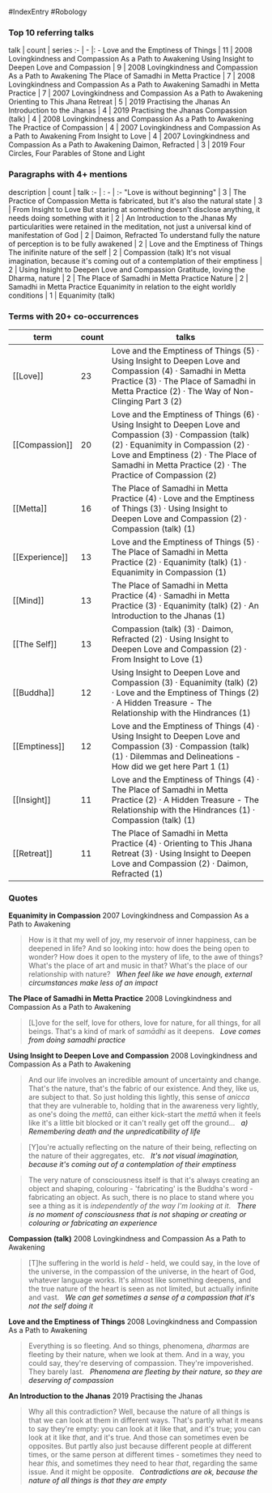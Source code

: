 #IndexEntry #Robology

### Top 10 referring talks
talk | count | series
:- | - |: -
<a data-href="Love and the Emptiness of Things" class="internal-link">Love and the Emptiness of Things</a> | 11 | <a data-href="2008 Lovingkindness and Compassion As a Path to Awakening" class="internal-link">2008 Lovingkindness and Compassion As a Path to Awakening</a>
<a data-href="Using Insight to Deepen Love and Compassion" class="internal-link">Using Insight to Deepen Love and Compassion</a> | 9 | <a data-href="2008 Lovingkindness and Compassion As a Path to Awakening" class="internal-link">2008 Lovingkindness and Compassion As a Path to Awakening</a>
<a data-href="The Place of Samadhi in Metta Practice" class="internal-link">The Place of Samadhi in Metta Practice</a> | 7 | <a data-href="2008 Lovingkindness and Compassion As a Path to Awakening" class="internal-link">2008 Lovingkindness and Compassion As a Path to Awakening</a>
<a data-href="Samadhi in Metta Practice" class="internal-link">Samadhi in Metta Practice</a> | 7 | <a data-href="2007 Lovingkindness and Compassion As a Path to Awakening" class="internal-link">2007 Lovingkindness and Compassion As a Path to Awakening</a>
<a data-href="Orienting to This Jhana Retreat" class="internal-link">Orienting to This Jhana Retreat</a> | 5 | <a data-href="2019 Practising the Jhanas" class="internal-link">2019 Practising the Jhanas</a>
<a data-href="An Introduction to the Jhanas" class="internal-link">An Introduction to the Jhanas</a> | 4 | <a data-href="2019 Practising the Jhanas" class="internal-link">2019 Practising the Jhanas</a>
<a data-href="Compassion (talk)" class="internal-link">Compassion (talk)</a> | 4 | <a data-href="2008 Lovingkindness and Compassion As a Path to Awakening" class="internal-link">2008 Lovingkindness and Compassion As a Path to Awakening</a>
<a data-href="The Practice of Compassion" class="internal-link">The Practice of Compassion</a> | 4 | <a data-href="2007 Lovingkindness and Compassion As a Path to Awakening" class="internal-link">2007 Lovingkindness and Compassion As a Path to Awakening</a>
<a data-href="From Insight to Love" class="internal-link">From Insight to Love</a> | 4 | <a data-href="2007 Lovingkindness and Compassion As a Path to Awakening" class="internal-link">2007 Lovingkindness and Compassion As a Path to Awakening</a>
<a data-href="Daimon, Refracted" class="internal-link">Daimon, Refracted</a> | 3 | <a data-href="2019 Four Circles, Four Parables of Stone and Light" class="internal-link">2019 Four Circles, Four Parables of Stone and Light</a>

### Paragraphs with 4+ mentions
description | count | talk
:- | : - | :-
<a aria-label-position="top" aria-label="The Practice of Compassion > Love is without beginning" data-href="The Practice of Compassion#Love is without beginning" class="internal-link">&quot;Love is without beginning&quot;</a> | 3 | <a data-href="The Practice of Compassion" class="internal-link">The Practice of Compassion</a>
<a aria-label-position="top" aria-label="From Insight to Love > Metta is fabricated but its also the natural state" data-href="From Insight to Love#Metta is fabricated but it's also the natural state" class="internal-link">Metta is fabricated, but it&#x27;s also the natural state</a> | 3 | <a data-href="From Insight to Love" class="internal-link">From Insight to Love</a>
<a aria-label-position="top" aria-label="An Introduction to the Jhanas > But staring at something doesnt disclose anything it needs doing something with it" data-href="An Introduction to the Jhanas#But staring at something doesn't disclose anything it needs doing something with it" class="internal-link">But staring at something doesn&#x27;t disclose anything, it needs doing something with it</a> | 2 | <a data-href="An Introduction to the Jhanas" class="internal-link">An Introduction to the Jhanas</a>
<a aria-label-position="top" aria-label="Daimon, Refracted > My particularities were retained in the meditation not just a universal kind of manifestation of God" data-href="Daimon, Refracted#My particularities were retained in the meditation not just a universal kind of manifestation of God" class="internal-link">My particularities were retained in the meditation, not just a universal kind of manifestation of God</a> | 2 | <a data-href="Daimon, Refracted" class="internal-link">Daimon, Refracted</a>
<a aria-label-position="top" aria-label="Love and the Emptiness of Things > To understand fully the nature of perception is to be fully awakened" data-href="Love and the Emptiness of Things#To understand fully the nature of perception is to be fully awakened" class="internal-link">To understand fully the nature of perception is to be fully awakened</a> | 2 | <a data-href="Love and the Emptiness of Things" class="internal-link">Love and the Emptiness of Things</a>
<a aria-label-position="top" aria-label="Compassion (talk) > The inifinite nature of the self" data-href="Compassion (talk)#The inifinite nature of the self" class="internal-link">The inifinite nature of the self</a> | 2 | <a data-href="Compassion (talk)" class="internal-link">Compassion (talk)</a>
<a aria-label-position="top" aria-label="Using Insight to Deepen Love and Compassion > Its not visual imagination because its coming out of a contemplation of their emptiness" data-href="Using Insight to Deepen Love and Compassion#It's not visual imagination because it's coming out of a contemplation of their emptiness" class="internal-link">It&#x27;s not visual imagination, because it&#x27;s coming out of a contemplation of their emptiness</a> | 2 | <a data-href="Using Insight to Deepen Love and Compassion" class="internal-link">Using Insight to Deepen Love and Compassion</a>
<a aria-label-position="top" aria-label="The Place of Samadhi in Metta Practice > Gratitude loving the Dharma nature" data-href="The Place of Samadhi in Metta Practice#Gratitude loving the Dharma nature" class="internal-link">Gratitude, loving the Dharma, nature</a> | 2 | <a data-href="The Place of Samadhi in Metta Practice" class="internal-link">The Place of Samadhi in Metta Practice</a>
<a aria-label-position="top" aria-label="Samadhi in Metta Practice > Nature" data-href="Samadhi in Metta Practice#Nature" class="internal-link">Nature</a> | 2 | <a data-href="Samadhi in Metta Practice" class="internal-link">Samadhi in Metta Practice</a>
<a aria-label-position="top" aria-label="Equanimity (talk) > Equanimity in relation to the eight worldly conditions" data-href="Equanimity (talk)#Equanimity in relation to the eight worldly conditions" class="internal-link">Equanimity in relation to the eight worldly conditions</a> | 1 | <a data-href="Equanimity (talk)" class="internal-link">Equanimity (talk)</a>

### Terms with 20+ co-occurrences
term | count | talks
-|-|-
[[Love]] | 23 | <span class="counts"><a data-href="Love and the Emptiness of Things" class="internal-link">Love and the Emptiness of Things</a> (5) · <a data-href="Using Insight to Deepen Love and Compassion" class="internal-link">Using Insight to Deepen Love and Compassion</a> (4) · <a data-href="Samadhi in Metta Practice" class="internal-link">Samadhi in Metta Practice</a> (3) · <a data-href="The Place of Samadhi in Metta Practice" class="internal-link">The Place of Samadhi in Metta Practice</a> (2) · <a data-href="The Way of Non-Clinging Part 3" class="internal-link">The Way of Non-Clinging Part 3</a> (2)</span> 
[[Compassion]] | 20 | <span class="counts"><a data-href="Love and the Emptiness of Things" class="internal-link">Love and the Emptiness of Things</a> (6) · <a data-href="Using Insight to Deepen Love and Compassion" class="internal-link">Using Insight to Deepen Love and Compassion</a> (3) · <a data-href="Compassion (talk)" class="internal-link">Compassion (talk)</a> (2) · <a data-href="Equanimity in Compassion" class="internal-link">Equanimity in Compassion</a> (2) · <a data-href="Love and Emptiness" class="internal-link">Love and Emptiness</a> (2) · <a data-href="The Place of Samadhi in Metta Practice" class="internal-link">The Place of Samadhi in Metta Practice</a> (2) · <a data-href="The Practice of Compassion" class="internal-link">The Practice of Compassion</a> (2)</span> 
[[Metta]] | 16 | <span class="counts"><a data-href="The Place of Samadhi in Metta Practice" class="internal-link">The Place of Samadhi in Metta Practice</a> (4) · <a data-href="Love and the Emptiness of Things" class="internal-link">Love and the Emptiness of Things</a> (3) · <a data-href="Using Insight to Deepen Love and Compassion" class="internal-link">Using Insight to Deepen Love and Compassion</a> (2) · <a data-href="Compassion (talk)" class="internal-link">Compassion (talk)</a> (1)</span> 
[[Experience]] | 13 | <span class="counts"><a data-href="Love and the Emptiness of Things" class="internal-link">Love and the Emptiness of Things</a> (5) · <a data-href="The Place of Samadhi in Metta Practice" class="internal-link">The Place of Samadhi in Metta Practice</a> (2) · <a data-href="Equanimity (talk)" class="internal-link">Equanimity (talk)</a> (1) · <a data-href="Equanimity in Compassion" class="internal-link">Equanimity in Compassion</a> (1)</span> 
[[Mind]] | 13 | <span class="counts"><a data-href="The Place of Samadhi in Metta Practice" class="internal-link">The Place of Samadhi in Metta Practice</a> (4) · <a data-href="Samadhi in Metta Practice" class="internal-link">Samadhi in Metta Practice</a> (3) · <a data-href="Equanimity (talk)" class="internal-link">Equanimity (talk)</a> (2) · <a data-href="An Introduction to the Jhanas" class="internal-link">An Introduction to the Jhanas</a> (1)</span> 
[[The Self]] | 13 | <span class="counts"><a data-href="Compassion (talk)" class="internal-link">Compassion (talk)</a> (3) · <a data-href="Daimon, Refracted" class="internal-link">Daimon, Refracted</a> (2) · <a data-href="Using Insight to Deepen Love and Compassion" class="internal-link">Using Insight to Deepen Love and Compassion</a> (2) · <a data-href="From Insight to Love" class="internal-link">From Insight to Love</a> (1)</span> 
[[Buddha]] | 12 | <span class="counts"><a data-href="Using Insight to Deepen Love and Compassion" class="internal-link">Using Insight to Deepen Love and Compassion</a> (3) · <a data-href="Equanimity (talk)" class="internal-link">Equanimity (talk)</a> (2) · <a data-href="Love and the Emptiness of Things" class="internal-link">Love and the Emptiness of Things</a> (2) · <a data-href="A Hidden Treasure - The Relationship with the Hindrances" class="internal-link">A Hidden Treasure - The Relationship with the Hindrances</a> (1)</span> 
[[Emptiness]] | 12 | <span class="counts"><a data-href="Love and the Emptiness of Things" class="internal-link">Love and the Emptiness of Things</a> (4) · <a data-href="Using Insight to Deepen Love and Compassion" class="internal-link">Using Insight to Deepen Love and Compassion</a> (3) · <a data-href="Compassion (talk)" class="internal-link">Compassion (talk)</a> (1) · <a data-href="Dilemmas and Delineations - How did we get here Part 1" class="internal-link">Dilemmas and Delineations - How did we get here Part 1</a> (1)</span> 
[[Insight]] | 11 | <span class="counts"><a data-href="Love and the Emptiness of Things" class="internal-link">Love and the Emptiness of Things</a> (4) · <a data-href="The Place of Samadhi in Metta Practice" class="internal-link">The Place of Samadhi in Metta Practice</a> (2) · <a data-href="A Hidden Treasure - The Relationship with the Hindrances" class="internal-link">A Hidden Treasure - The Relationship with the Hindrances</a> (1) · <a data-href="Compassion (talk)" class="internal-link">Compassion (talk)</a> (1)</span> 
[[Retreat]] | 11 | <span class="counts"><a data-href="The Place of Samadhi in Metta Practice" class="internal-link">The Place of Samadhi in Metta Practice</a> (4) · <a data-href="Orienting to This Jhana Retreat" class="internal-link">Orienting to This Jhana Retreat</a> (3) · <a data-href="Using Insight to Deepen Love and Compassion" class="internal-link">Using Insight to Deepen Love and Compassion</a> (2) · <a data-href="Daimon, Refracted" class="internal-link">Daimon, Refracted</a> (1)</span> 

### Quotes
**<a data-href="Equanimity in Compassion" class="internal-link">Equanimity in Compassion</a>**
<span class="counts"><a data-href="2007 Lovingkindness and Compassion As a Path to Awakening" class="internal-link">2007 Lovingkindness and Compassion As a Path to Awakening</a></span>
> How is it that my well of joy, my reservoir of inner happiness, can be deepened in life? And so looking into: how does the being open to wonder? How does it open to the mystery of life, to the awe of things? What's the place of art and music in that? What's the place of our relationship with nature? &nbsp;&nbsp;<span class="counts">_<a aria-label-position="top" aria-label="Equanimity in Compassion > When feel like we have enough external circumstances make less of an impact" data-href="Equanimity in Compassion#When feel like we have enough external circumstances make less of an impact" class="internal-link">When feel like we have enough, external circumstances make less of an impact</a>_</span>

**<a data-href="The Place of Samadhi in Metta Practice" class="internal-link">The Place of Samadhi in Metta Practice</a>**
<span class="counts"><a data-href="2008 Lovingkindness and Compassion As a Path to Awakening" class="internal-link">2008 Lovingkindness and Compassion As a Path to Awakening</a></span>
> [L]ove for the self, love for others, love for nature, for all things, for all beings. That's a kind of mark of _samādhi_ as it deepens. &nbsp;&nbsp;<span class="counts">_<a aria-label-position="top" aria-label="The Place of Samadhi in Metta Practice > Love comes from doing samadhi practice" data-href="The Place of Samadhi in Metta Practice#Love comes from doing samadhi practice" class="internal-link">Love comes from doing samadhi practice</a>_</span>

**<a data-href="Using Insight to Deepen Love and Compassion" class="internal-link">Using Insight to Deepen Love and Compassion</a>**
<span class="counts"><a data-href="2008 Lovingkindness and Compassion As a Path to Awakening" class="internal-link">2008 Lovingkindness and Compassion As a Path to Awakening</a></span>
> And our life involves an incredible amount of uncertainty and change. That's the nature, that's the fabric of our existence. And they, like us, are subject to that. So just holding this lightly, this sense of _anicca_ that they are vulnerable to, holding that in the awareness very lightly, as one's doing the _mettā_, can either kick-start the _mettā_ when it feels like it's a little bit blocked or it can't really get off the ground... &nbsp;&nbsp;<span class="counts">_<a aria-label-position="top" aria-label="Using Insight to Deepen Love and Compassion > a Remembering death and the unpredicatibility of life" data-href="Using Insight to Deepen Love and Compassion#a Remembering death and the unpredicatibility of life" class="internal-link">a) Remembering death and the unpredicatibility of life</a>_</span>

> [Y]ou're actually reflecting on the nature of their being, reflecting on the nature of their aggregates, etc. &nbsp;&nbsp;<span class="counts">_<a aria-label-position="top" aria-label="Using Insight to Deepen Love and Compassion > Its not visual imagination because its coming out of a contemplation of their emptiness" data-href="Using Insight to Deepen Love and Compassion#It's not visual imagination because it's coming out of a contemplation of their emptiness" class="internal-link">It&#x27;s not visual imagination, because it&#x27;s coming out of a contemplation of their emptiness</a>_</span>

> The very nature of consciousness itself is that it's always creating an object and shaping, colouring - 'fabricating' is the Buddha's word - fabricating an object. As such, there is no place to stand where you see a thing as it is _independently of the way I'm looking at it_. &nbsp;&nbsp;<span class="counts">_<a aria-label-position="top" aria-label="Using Insight to Deepen Love and Compassion > There is no moment of consciousness that is not shaping or creating or colouring or fabricating an experience" data-href="Using Insight to Deepen Love and Compassion#There is no moment of consciousness that is not shaping or creating or colouring or fabricating an experience" class="internal-link">There is no moment of consciousness that is not shaping or creating or colouring or fabricating an experience</a>_</span>

**<a data-href="Compassion (talk)" class="internal-link">Compassion (talk)</a>**
<span class="counts"><a data-href="2008 Lovingkindness and Compassion As a Path to Awakening" class="internal-link">2008 Lovingkindness and Compassion As a Path to Awakening</a></span>
> [T]he suffering in the world is _held -_ held, we could say, in the love of the universe, in the compassion of the universe, in the heart of God, whatever language works. It's almost like something deepens, and the true nature of the heart is seen as not limited, but actually infinite and vast. &nbsp;&nbsp;<span class="counts">_<a aria-label-position="top" aria-label="Compassion (talk) > We can get sometimes a sense of a compassion that its not the self doing it" data-href="Compassion (talk)#We can get sometimes a sense of a compassion that it's not the self doing it" class="internal-link">We can get sometimes a sense of a compassion that it&#x27;s not the self doing it</a>_</span>

**<a data-href="Love and the Emptiness of Things" class="internal-link">Love and the Emptiness of Things</a>**
<span class="counts"><a data-href="2008 Lovingkindness and Compassion As a Path to Awakening" class="internal-link">2008 Lovingkindness and Compassion As a Path to Awakening</a></span>
> Everything is so fleeting. And so things, phenomena, _dharmas_ are fleeting by their nature, when we look at them. And in a way, you could say, they're deserving of compassion. They're impoverished. They barely last. &nbsp;&nbsp;<span class="counts">_<a aria-label-position="top" aria-label="Love and the Emptiness of Things > Phenomena are fleeting by their nature so they are deserving of compassion" data-href="Love and the Emptiness of Things#Phenomena are fleeting by their nature so they are deserving of compassion" class="internal-link">Phenomena are fleeting by their nature, so they are deserving of compassion</a>_</span>

**<a data-href="An Introduction to the Jhanas" class="internal-link">An Introduction to the Jhanas</a>**
<span class="counts"><a data-href="2019 Practising the Jhanas" class="internal-link">2019 Practising the Jhanas</a></span>
> Why all this contradiction? Well, because the nature of all things is that we can look at them in different ways. That's partly what it means to say they're empty: you can look at it like that, and it's true; you can look at it like _that_, and it's true. And those can sometimes even be opposites. But partly also just because different people at different times, or the same person at different times - sometimes they need to hear _this_, and sometimes they need to hear _that_, regarding the same issue. And it might be opposite. &nbsp;&nbsp;<span class="counts">_<a aria-label-position="top" aria-label="An Introduction to the Jhanas > Contradictions are ok because the nature of all things is that they are empty" data-href="An Introduction to the Jhanas#Contradictions are ok because the nature of all things is that they are empty" class="internal-link">Contradictions are ok, because the nature of all things is that they are empty</a>_</span>


